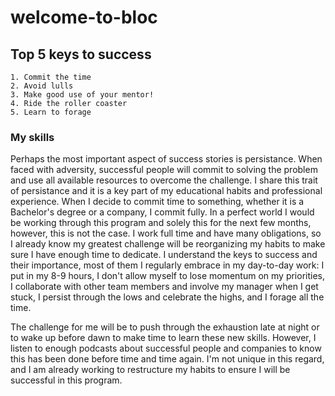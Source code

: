 # welcome-to-bloc
																																
## Top 5 keys to success
	1. Commit the time
	2. Avoid lulls
	3. Make good use of your mentor!
	4. Ride the roller coaster
	5. Learn to forage
	
### My skills
Perhaps the most important aspect of success stories is persistance. When faced with adversity, successful people will commit to solving the problem and use all available resources to overcome the challenge. I share this trait of persistance and it is a key part of my educational habits and professional experience. When I decide to commit time to something, whether it is a Bachelor's degree or a company, I commit fully. In a perfect world I would be working through this program and solely this for the next few months, however, this is not the case. I work full time and have many obligations, so I already know my greatest challenge will be reorganizing my habits to make sure I have enough time to dedicate. I understand the keys to success and their importance, most of them I regularly embrace in my day-to-day work: I put in my 8-9 hours, I don't allow myself to lose momentum on my priorities, I collaborate with other team members and involve my manager when I get stuck, I persist through the lows and celebrate the highs, and I forage all the time. 

The challenge for me will be to push through the exhaustion late at night or to wake up before dawn to make time to learn these new skills. However, I listen to enough podcasts about successful people and companies to know this has been done before time and time again. I'm not unique in this regard, and I am already working to restructure my habits to ensure I will be successful in this program. 
